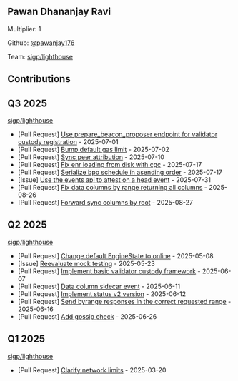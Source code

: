 
## Pawan Dhananjay Ravi
Multiplier: 1

Github: [@pawanjay176](https://github.com/pawanjay176)

Team: [sigp/lighthouse](https://github.com/sigp/lighthouse/pulls?q=author%3Apawanjay176)

## Contributions

## Q3 2025


[sigp/lighthouse](https://github.com/sigp/lighthouse)
* [Pull Request] [Use prepare_beacon_proposer endpoint for validator custody registration](https://github.com/sigp/lighthouse/pull/7681) - 2025-07-01
* [Pull Request] [Bump default gas limit](https://github.com/sigp/lighthouse/pull/7695) - 2025-07-02
* [Pull Request] [Sync peer attribution](https://github.com/sigp/lighthouse/pull/7726) - 2025-07-10
* [Pull Request] [Fix enr loading from disk with cgc](https://github.com/sigp/lighthouse/pull/7754) - 2025-07-17
* [Pull Request] [Serialize bpo schedule in asending order](https://github.com/sigp/lighthouse/pull/7753) - 2025-07-17
* [Issue] [Use the events api to attest on a head event](https://github.com/sigp/lighthouse/issues/7820) - 2025-07-31
* [Pull Request] [Fix data columns by range returning all columns](https://github.com/sigp/lighthouse/pull/7942) - 2025-08-26
* [Pull Request] [Forward sync columns by root](https://github.com/sigp/lighthouse/pull/7946) - 2025-08-27
## Q2 2025


[sigp/lighthouse](https://github.com/sigp/lighthouse)
* [Pull Request] [Change default EngineState to online](https://github.com/sigp/lighthouse/pull/7417) - 2025-05-08
* [Issue] [Reevaluate mock testing](https://github.com/sigp/lighthouse/issues/7513) - 2025-05-23
* [Pull Request] [Implement basic validator custody framework](https://github.com/sigp/lighthouse/pull/7578) - 2025-06-07
* [Pull Request] [Data column sidecar event](https://github.com/sigp/lighthouse/pull/7587) - 2025-06-11
* [Pull Request] [Implement status v2 version](https://github.com/sigp/lighthouse/pull/7590) - 2025-06-12
* [Pull Request] [Send byrange responses in the correct requested range](https://github.com/sigp/lighthouse/pull/7611) - 2025-06-16
* [Pull Request] [Add gossip check](https://github.com/sigp/lighthouse/pull/7652) - 2025-06-26
## Q1 2025

[sigp/lighthouse](https://github.com/sigp/lighthouse)
* [Pull Request] [Clarify network limits](https://github.com/sigp/lighthouse/pull/7175) - 2025-03-20
